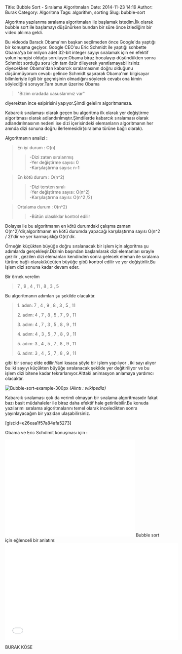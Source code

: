 Title: Bubble Sort - Sıralama Algoritmaları
Date: 2014-11-23 14:19
Author: Burak
Category: Algoritma
Tags: algorithm, sorting
Slug: bubble-sort

Algoritma yazılarıma sıralama algoritmaları ile başlamak istedim.İlk
olarak bubble sort ile başlamayı düşünürken bundan bir süre önce
izlediğim bir video aklıma geldi.

Bu videoda Barack Obama'nın başkan seçilmeden önce Google'da yaptığı bir
konuşma geçiyor. Google CEO'su Eric Schmidt ile yaptığı sohbette
Obama'ya bir milyon adet 32-bit integer sayıyı sıralamak için en efektif
yolun hangisi olduğu soruluyor.Obama biraz bocalayıp düşündükten sonra
Schmidt sorduğu soru için tam özür dileyerek yanıtlamayabilirsiniz
diyecekken Obama'dan kabarcık sıralamasının doğru olduğunu düşünmüyorum
cevabı gelince Schmidt şaşırarak Obama'nın bilgisayar bilimleriyle
ilgili bir geçmişinin olmadığını söylerek cevabı ona kimin söylediğini
soruyor.Tam bunun üzerine Obama

> "Bizim oradada casuslarımız var"

diyerekten ince esipirisini yapıyor.Şimdi gelelim algoritmamıza.

Kabarcık sıralaması olarak geçen bu algoritma ilk olarak yer değiştirme
algoritması olarak adlandırılmıştır.Şimdilerde kabarcık sıralaması
olarak adlandırılmasının nedeni ise dizi içerisindeki elemanların
algoritmanın her anında dizi sonuna doğru ilerlemesidir(sıralama türüne
bağlı olarak).

Algoritmanın analizi :

> En iyi durum : O(n)
>
> > -Dizi zaten sıralanmış  
> > -Yer değiştirme sayısı: 0  
> > -Karşılaştırma sayısı: n-1

> En kötü durum : O(n\^2)
>
> > -Dizi tersten sıralı  
> > -Yer değiştirme sayısı: O(n\^2)  
> > -Karşılaştırma sayısı: O(n\^2 /2)

> Ortalama durum : 0(n\^2)
>
> > -Bütün olasılıklar kontrol edilir

Dolayısı ile bu algoritmanın en kötü durumdaki çalışma zamanı
O(n\^2)'dir,algoritmanın en kötü durumda yapacağı karşılaştırma sayısı
O(n\^2 / 2)'dir ve yer karmaşıklığı O(n)'dir.

Örneğin küçükten büyüğe doğru sıralanacak bir işlem için algoritma şu
adımlarda gerçekleşir.Dizinin başından başlanılarak dizi elemanları
sırayle gezilir , gezilen dizi elemanları kendinden sonra gelecek eleman
ile sıralama türüne bağlı olarak(küçüten büyüğe gibi) kontrol edilir ve
yer değiştirilir.Bu işlem dizi sonuna kadar devam eder.

Bir örnek verelim

> 7 , 9 , 4 , 11 , 8 , 3 , 5

Bu algoritmanın adımları şu şekilde olacaktır.

> 1\. adım: 7 , 4 , 9 , 8 , 3 , 5 , 11
>
> 2\. adım: 4 , 7 , 8 , 5 , 7 , 9 , 11
>
> 3\. adım: 4 , 7 , 3 , 5 , 8 , 9 , 11
>
> 4\. adım: 4 , 3 , 5 , 7 , 8 , 9 , 11
>
> 5\. adım: 3 , 4 , 5 , 7 , 8 , 9 , 11
>
> 6\. adım: 3 , 4 , 5 , 7 , 8 , 9 , 11

gibi bir sonuç elde edilir.Yani kısaca şöyle bir işlem yapılıyor , iki
sayı alıyor bu iki sayıyı küçükten büyüğe sıralanacak şekilde yer
değitiriliyor ve bu işlem dizi bitene kadar tekrarlanıyor.Alttaki
animasyon anlamaya yardımcı olacaktır.


![Bubble-sort-example-300px](//upload.wikimedia.org/wikipedia/commons/c/c8/Bubble-sort-example-300px.gif)
*(Alıntı : wikipedia)*

Kabarcık sıralaması çok da verimli olmayan bir sıralama algoritmasıdır
fakat bazı basit müdahaleler ile biraz daha efektif hale
getirilebilir.Bu konuda yazılarımı sıralama algoritmalarını temel olarak
inceledikten sonra yayınlayacağım bir yazıdan ulaşabilirsiniz.

[gist:id=e26eaa1f57a84afa5273]

Obama ve Eric Schdimit konuşması için :  

<iframe src="//www.youtube.com/embed/k4RRi_ntQc8" width="420" height="315" frameborder="0" allowfullscreen="allowfullscreen"></iframe>  
Bubble sort için eğlenceli bir anlatım:  

<iframe src="//www.youtube.com/embed/lyZQPjUT5B4" width="560" height="315" frameborder="0" allowfullscreen="allowfullscreen"></iframe>

BURAK KÖSE

